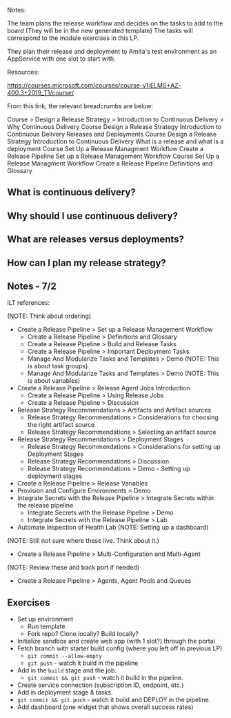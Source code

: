 
Notes:

The team plans the release workflow and decides on the tasks to add to the board (They will be in the new generated template) The tasks will correspond to the module exercises in this LP.

They plan their release and deployment to Amita's test environment as an AppService with one slot to start with.

Resources:

https://courses.microsoft.com/courses/course-v1:ELMS+AZ-400.3+2019_T1/course/

From this link, the relevant breadcrumbs are below:

Course > Design a Release Strategy > Introduction to Continuous Delivery > Why Continuous Delivery
Course   Design a Release Strategy   Introduction to Continuous Delivery   Releases and Deployments
Course   Design a Release Strategy   Introduction to Continuous Delivery   What is a release and what is a deployment
Course   Set Up a Release Managment Workflow   Create a Release Pipeline   Set up a Release Management Workflow
Course   Set Up a Release Managment Workflow   Create a Release Pipeline   Definitions and Glossary


## What is continuous delivery?

## Why should I use continuous delivery?

## What are releases versus deployments?

## How can I plan my release strategy?

## Notes - 7/2

ILT references:

(NOTE: Think about ordering)

* Create a Release Pipeline > Set up a Release Management Workflow
  * Create a Release Pipeline > Definitions and Glossary
  * Create a Release Pipeline > Build and Release Tasks
  * Create a Release Pipeline > Important Deployment Tasks
  * Manage And Modularize Tasks and Templates > Demo (NOTE: This is about task groups)
  * Manage And Modularize Tasks and Templates > Demo (NOTE: This is about variables)
* Create a Release Pipeline > Release Agent Jobs Introduction
  * Create a Release Pipeline > Using Release Jobs
  * Create a Release Pipeline > Discussion
* Release Strategy Recommendations > Artifacts and Artifact sources
  * Release Strategy Recommendations > Considerations for choosing the right artifact source
  * Release Strategy Recommendations > Selecting an artifact source
* Release Strategy Recommendations > Deployment Stages
  * Release Strategy Recommendations > Considerations for setting up Deployment Stages
  * Release Strategy Recommendations > Discussion
  * Release Strategy Recommendations > Demo - Setting up deployment stages
* Create a Release Pipeline > Release Variables
* Provision and Configure Environments > Demo
* Integrate Secrets with the Release Pipeline > Integrate Secrets within the release pipeline
  * Integrate Secrets with the Release Pipeline > Demo
  * Integrate Secrets with the Release Pipeline > Lab
* Automate Inspection of Health   Lab (NOTE: Setting up a dashboard)

(NOTE: Still not sure where these live. Think about it.)

* Create a Release Pipeline > Multi-Configuration and Multi-Agent

(NOTE: Review these and back port if needed)

* Create a Release Pipeline > Agents, Agent Pools and Queues

## Exercises

* Set up environment
  * Run template
  * Fork repo? Clone locally? Build locally?
* Initialize sandbox and create web app (with 1 slot?) through the portal
* Fetch branch with starter build config (where you left off in previous LP)
  * `git commit --allow-empty`
  * `git push` - watch it build in the pipeline
* Add in the `build` stage and the job.
  * `git commit && git push` - watch it build in the pipeline.
* Create service connection (subscription ID, endpoint, etc.)
* Add in deployment stage & tasks.
* `git commit && git push` - watch it build and DEPLOY in the pipeline.
* Add dashboard (one widget that shows overall success rates)
